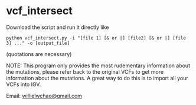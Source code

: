 # vcf_intersect

Download the script and run it directly like 
```
python vcf_intersect.py -i "[file 1] [& or |] [file2] [& or |] [file 3] ..." -o [output_file]
```
(quotations are necessary)

NOTE:   This program only provides the most rudementary information about
        the mutations, please refer back to the original VCFs to get more
        information about the mutations. A great way to do this is to import
        all your VCFs into IGV.

Email: willielwchao@gmail.com
